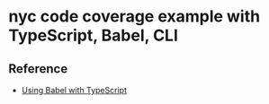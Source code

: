 # nyc code coverage example with TypeScript, Babel, CLI

## Reference
* [Using Babel with TypeScript](https://learntypescript.dev/12/l2-babel)
